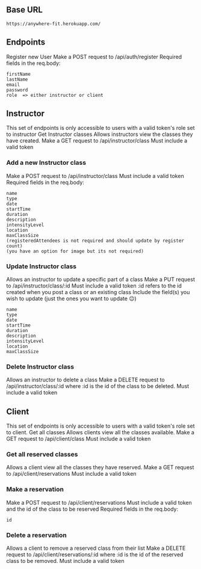 ## Base URL
``` 
https://anywhere-fit.herokuapp.com/
```

## Endpoints
Register new User
Make a POST request to /api/auth/register
Required fields in the req.body:
```
firstName
lastName
email
password
role  => either instructor or client
```
## Instructor 
This set of endpoints is only accessible to users with a valid token's role set to instructor
Get Instructor classes
Allows instructors view the classes they have created.
Make a GET request to /api/instructor/class
Must include a valid token

### Add a new Instructor class
Make a POST request to /api/instructor/class
Must include a valid token
Required fields in the req.body:
```
name
type
date
startTime
duration
description
intensityLevel
location
maxClassSize
(registeredAttendees is not required and should update by register count)
(you have an option for image but its not required)
```
### Update Instructor class
Allows an instructor to update a specific part of a class
Make a PUT request to /api/instructor/class/:id
Must include a valid token
:id refers to the id created when you post a class or an existing class
Include the field(s) you wish to update (just the ones you want to update 😉)
```
name
type
date
startTime
duration
description
intensityLevel
location
maxClassSize
```
### Delete Instructor class
Allows an instructor to delete a class
Make a DELETE request to /api/instructor/class/:id
where :id is the id of the class to be deleted.
Must include a valid token

## Client 
This set of endpoints is only accessible to users with a valid token's role set to client.
Get all classes
Allows clients view all the classes available.
Make a GET request to /api/client/class
Must include a valid token

### Get all reserved classes
Allows a client view all the classes they have reserved.
Make a GET request to /api/client/reservations
Must include a valid token

### Make a reservation
Make a POST request to /api/client/reservations
Must include a valid token and the id of the class to be reserved
Required fields in the req.body:
```
id
```
### Delete a reservation
Allows a client to remove a reserved class from their list
Make a DELETE request to /api/client/reservations/:id
where :id is the id of the reserved class to be removed.
Must include a valid token
